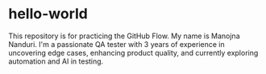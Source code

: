 # hello-world
This repository is for practicing the GitHub Flow.
My name is Manojna Nanduri. I'm a passionate QA tester with 3 years of experience in uncovering edge cases, enhancing product quality, and currently exploring automation and AI in testing.
